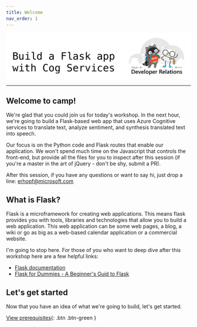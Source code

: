 ```yaml
---
title: Welcome
nav_order: 1
---
```


![](./images/dev_rel.jpeg)

---

## Welcome to camp!

We're glad that you could join us for today's workshop. In the next hour, we're going to build a Flask-based web app that uses Azure Cognitive services to translate text, analyze sentiment, and synthesis translated text into speech.

Our focus is on the Python code and Flask routes that enable our application. We won't spend much time on the Javascript that controls the front-end, but provide all the files for you to inspect after this session (if you're a master in the art of jQuery - don't be shy, submit a PR).

After this session, if you have any questions or want to say hi, just drop a line: [erhopf@microsoft.com](mailto:erhopf@microsoft.com)

## What is Flask?

Flask is a microframework for creating web applications. This means flask provides you with tools, libraries and technologies that allow you to build a web application. This web application can be some web pages, a blog, a wiki or go as big as a web-based calendar application or a commercial website.

I'm going to stop here. For those of you who want to deep dive after this workshop here are a few helpful links:

* [Flask documentation](http://flask.pocoo.org/)
* [Flask for Dummies - A Beginner's Guid to Flask](https://codeburst.io/flask-for-dummies-a-beginners-guide-to-flask-part-uno-53aec6afc5b1)

## Let's get started

Now that you have an idea of what we're going to build, let's get started.

[View prerequisites](prerequisites){: .btn .btn-green }

